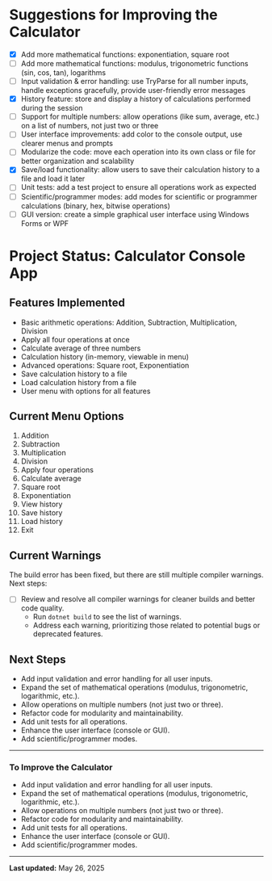 
# Suggestions for Improving the Calculator

- [x] Add more mathematical functions: exponentiation, square root
- [ ] Add more mathematical functions: modulus, trigonometric functions (sin, cos, tan), logarithms
- [ ] Input validation & error handling: use TryParse for all number inputs, handle exceptions gracefully, provide user-friendly error messages
- [x] History feature: store and display a history of calculations performed during the session
- [ ] Support for multiple numbers: allow operations (like sum, average, etc.) on a list of numbers, not just two or three
- [ ] User interface improvements: add color to the console output, use clearer menus and prompts
- [ ] Modularize the code: move each operation into its own class or file for better organization and scalability
- [x] Save/load functionality: allow users to save their calculation history to a file and load it later
- [ ] Unit tests: add a test project to ensure all operations work as expected
- [ ] Scientific/programmer modes: add modes for scientific or programmer calculations (binary, hex, bitwise operations)
- [ ] GUI version: create a simple graphical user interface using Windows Forms or WPF

# Project Status: Calculator Console App

## Features Implemented
- Basic arithmetic operations: Addition, Subtraction, Multiplication, Division
- Apply all four operations at once
- Calculate average of three numbers
- Calculation history (in-memory, viewable in menu)
- Advanced operations: Square root, Exponentiation
- Save calculation history to a file
- Load calculation history from a file
- User menu with options for all features

## Current Menu Options
1. Addition
2. Subtraction
3. Multiplication
4. Division
5. Apply four operations
6. Calculate average
7. Square root
8. Exponentiation
9. View history
10. Save history
11. Load history
12. Exit


## Current Warnings

The build error has been fixed, but there are still multiple compiler warnings. Next steps:

- [ ] Review and resolve all compiler warnings for cleaner builds and better code quality.
    - Run `dotnet build` to see the list of warnings.
    - Address each warning, prioritizing those related to potential bugs or deprecated features.

## Next Steps

- Add input validation and error handling for all user inputs.
- Expand the set of mathematical operations (modulus, trigonometric, logarithmic, etc.).
- Allow operations on multiple numbers (not just two or three).
- Refactor code for modularity and maintainability.
- Add unit tests for all operations.
- Enhance the user interface (console or GUI).
- Add scientific/programmer modes.

---

### To Improve the Calculator
- Add input validation and error handling for all user inputs.
- Expand the set of mathematical operations (modulus, trigonometric, logarithmic, etc.).
- Allow operations on multiple numbers (not just two or three).
- Refactor code for modularity and maintainability.
- Add unit tests for all operations.
- Enhance the user interface (console or GUI).
- Add scientific/programmer modes.

---

**Last updated:** May 26, 2025
